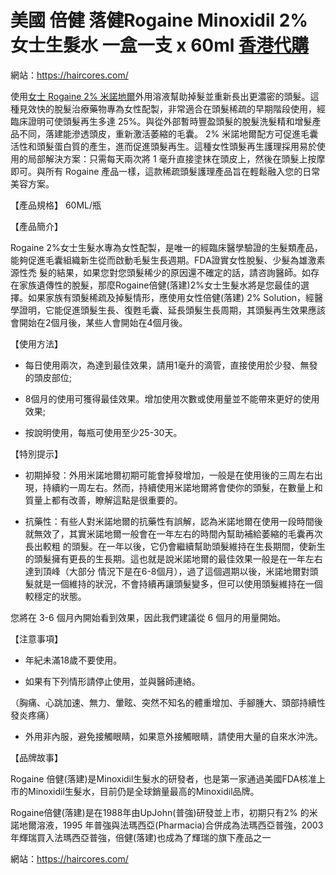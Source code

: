 # 美國 倍健 落健Rogaine Minoxidil 2% 女士生髮水 一盒一支 x 60ml [香港代購](https://haircores.com/)

網站：https://haircores.com/

使用[女士 Rogaine 2% 米諾地爾](https://haircores.com/product/%e7%be%8e%e5%9c%8b-%e5%80%8d%e5%81%a5-%e8%90%bd%e5%81%a5rogaine-minoxidil-2-%e5%a5%b3%e5%a3%ab%e7%94%9f%e9%ab%ae%e6%b0%b4-%e4%b8%80%e7%9b%92%e4%b8%80%e6%94%af-x-60ml-%e7%be%8e%e5%9c%8b%e4%bb%a3/)外用溶液幫助掉髮並重新長出更濃密的頭髮。這種見效快的脫髮治療藥物專為女性配製，非常適合在頭髮稀疏的早期階段使用，經臨床證明可使頭髮再生多達 25%。與從外部暫時豐盈頭髮的脫髮洗髮精和增髮產品不同，落建能滲透頭皮，重新激活萎縮的毛囊。 2% 米諾地爾配方可促進毛囊活性和頭髮蛋白質的產生，進而促進頭髮再生。這種女性頭髮再生護理採用易於使用的局部解決方案：只需每天兩次將 1 毫升直接塗抹在頭皮上，然後在頭髮上按摩即可。與所有 Rogaine 產品一樣，這款稀疏頭髮護理產品旨在輕鬆融入您的日常美容方案。

【產品規格】 60ML/瓶

【產品簡介】

Rogaine 2%女士生髮水專為女性配製，是唯一的經臨床醫學驗證的生髮類產品，能夠促進毛囊組織新生從而啟動毛髮生長週期。FDA證實女性脫髮、少髮為雄激素源性禿 髮的結果，如果您對您頭髮稀少的原因還不確定的話，請咨詢醫師。如存在家族遺傳性的脫髮，那麼Rogaine倍健(落建)2%女士生髮水將是您最佳的選 擇。如果家族有頭髮稀疏及掉髮情形，應使用女性倍健(落建) 2% Solution，經醫學證明，它能促進頭髮生長、復甦毛囊、延長頭髮生長周期，其頭髮再生效果應該會開始在2個月後，某些人會開始在4個月後。

【使用方法】

* 每日使用兩次，為達到最佳效果，請用1毫升的滴管，直接使用於少發、無發的頭皮部位;

* 8個月的使用可獲得最佳效果。增加使用次數或使用量並不能帶來更好的使用效果;

* 按說明使用，每瓶可使用至少25-30天。

【特別提示】

* 初期掉發：外用米諾地爾初期可能會掉發增加，一般是在使用後的三周左右出現，持續約一周左右。然而，持續使用米諾地爾將會使你的頭髮，在數量上和質量上都有改善，瞭解這點是很重要的。

* 抗藥性：有些人對米諾地爾的抗藥性有誤解，認為米諾地爾在使用一段時間後就無效了，其實米諾地爾一般會在一年左右的時間內幫助補給萎縮的毛囊再次長出較粗 的頭髮。在一年以後，它仍會繼續幫助頭髮維持在生長期間，使新生的頭髮擁有更長的生長期。這也就是說米諾地爾的最佳效果一般是在一年左右達到頂峰（大部分 情況下是在6-8個月），過了這個週期以後，米諾地爾對頭髮就是一個維持的狀況，不會持續再讓頭髮變多，但可以使用頭髮維持在一個較穩定的狀態。

您將在 3-6 個月內開始看到效果，因此我們建議從 6 個月的用量開始。

【注意事項】

* 年紀未滿18歲不要使用。

* 如果有下列情形請停止使用，並與醫師連絡。

（胸痛、心跳加速、無力、暈眩、突然不知名的體重增加、手腳腫大、頭部持續性發炎疼痛）

* 外用非內服，避免接觸眼睛，如果意外接觸眼睛，請使用大量的自來水沖洗。

【品牌故事】

Rogaine 倍健(落建)是Minoxidil生髮水的研發者，也是第一家通過美國FDA核准上市的Minoxidil生髮水，目前仍是全球銷量最高的Minoxidil品牌。

Rogaine倍健(落建)是在1988年由UpJohn(普強)研發並上市，初期只有2% 的米諾地爾溶液，1995 年普強與法瑪西亞(Pharmacia)合併成為法瑪西亞普強，2003年輝瑞買入法瑪西亞普強，倍健(落建)也成為了輝瑞的旗下產品之一

網站：https://haircores.com/
